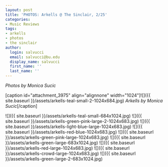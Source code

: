 ```yaml
---
layout: post
title: 'PHOTOS: Arkells @ The Sinclair, 2/25'
categories:
- Music Reviews
tags:
- arkells
- photos
- the sinclair
author:
  login: salvucci
  email: salvucci@bu.edu
  display_name: salvucci
  first_name: ''
  last_name: ''
---
```

_Photos by Monica Sucic_

\[caption id="attachment\_3975" align="alignnone" width="1024"\]![]({{ site.baseurl }}/assets/arkells-teal-small-2-1024x684.jpg) _Arkells by Monica Sucic_\[/caption\]

![]({{ site.baseurl }}/assets/arkells-teal-small-684x1024.jpg) ![]({{ site.baseurl }}/assets/arkells-green-pink-large-2-1024x683.jpg) ![]({{ site.baseurl }}/assets/arkells-light-blue-large-1024x683.jpg) ![]({{ site.baseurl }}/assets/arkells-red-blue-1024x683.jpg) ![]({{ site.baseurl }}/assets/arkells-green-pink-large-1024x683.jpg) ![]({{ site.baseurl }}/assets/arkells-green-large-683x1024.jpg) ![]({{ site.baseurl }}/assets/arkells-red-large-1024x683.jpg) ![]({{ site.baseurl }}/assets/arkells-crowd-large-1024x683.jpg) ![]({{ site.baseurl }}/assets/arkells-green-large-2-683x1024.jpg)